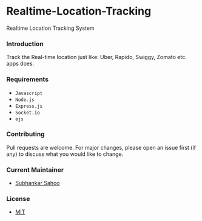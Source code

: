 # Realtime-Location-Tracking
Realtime Location Tracking System

### Introduction
Track the Real-time location just like: Uber, Rapido, Swiggy, Zomato etc. apps does.




### Requirements
- `Javascript`
- `Node.js`
- `Express.js`
- `Socket.io`
- `ejs`



### Contributing

Pull requests are welcome. For major changes, please open an issue first (if any)
to discuss what you would like to change.


### Current Maintainer
- [Subhankar Sahoo](https://github.com/sahoo-subha)

### License

- [MIT]()
